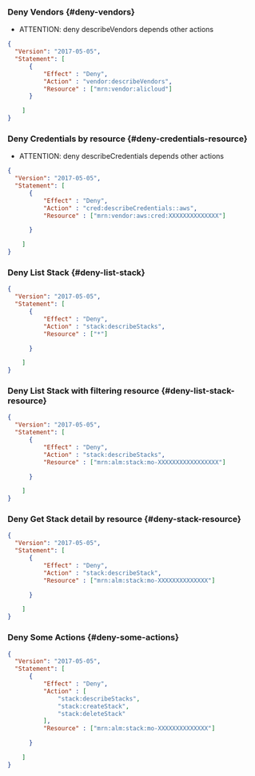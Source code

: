 

### Deny Vendors {#deny-vendors}

- ATTENTION: deny describeVendors depends other actions

```json
{
  "Version": "2017-05-05",
  "Statement": [
      {
          "Effect" : "Deny",
          "Action" : "vendor:describeVendors",
          "Resource" : ["mrn:vendor:alicloud"]
      }

    ]
}
```


### Deny Credentials by resource {#deny-credentials-resource}

 - ATTENTION: deny describeCredentials depends other actions

```json
{
  "Version": "2017-05-05",
  "Statement": [
      {
          "Effect" : "Deny",
          "Action" : "cred:describeCredentials::aws",
          "Resource" : ["mrn:vendor:aws:cred:XXXXXXXXXXXXXX"]

      }

    ]
}
```


### Deny List Stack {#deny-list-stack}

```json
{
  "Version": "2017-05-05",
  "Statement": [
      {
          "Effect" : "Deny",
          "Action" : "stack:describeStacks",
          "Resource" : ["*"]

      }

    ]
}
```

### Deny List Stack with filtering resource {#deny-list-stack-resource}

```json
{
  "Version": "2017-05-05",
  "Statement": [
      {
          "Effect" : "Deny",
          "Action" : "stack:describeStacks",
          "Resource" : ["mrn:alm:stack:mo-XXXXXXXXXXXXXXXXX"]

      }

    ]
}
```

### Deny Get Stack detail by resource {#deny-stack-resource}

```json
{
  "Version": "2017-05-05",
  "Statement": [
      {
          "Effect" : "Deny",
          "Action" : "stack:describeStack",
          "Resource" : ["mrn:alm:stack:mo-XXXXXXXXXXXXXX"]

      }

    ]
}
```

### Deny Some Actions {#deny-some-actions}

```json
{
  "Version": "2017-05-05",
  "Statement": [
      {
          "Effect" : "Deny",
          "Action" : [
              "stack:describeStacks",
              "stack:createStack",
              "stack:deleteStack"
          ],
          "Resource" : ["mrn:alm:stack:mo-XXXXXXXXXXXXXX"]

      }

    ]
}
```
